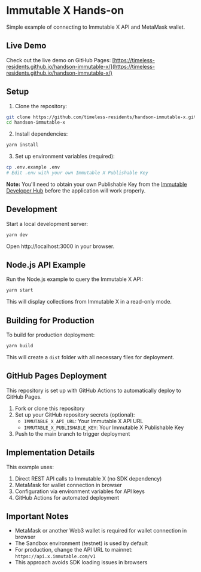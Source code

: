 # Immutable X Hands-on

Simple example of connecting to Immutable X API and MetaMask wallet.

## Live Demo

Check out the live demo on GitHub Pages: [https://timeless-residents.github.io/handson-immutable-x/](https://timeless-residents.github.io/handson-immutable-x/)

## Setup

1. Clone the repository:
```bash
git clone https://github.com/timeless-residents/handson-immutable-x.git
cd handson-immutable-x
```

2. Install dependencies:
```bash
yarn install
```

3. Set up environment variables (required):
```bash
cp .env.example .env
# Edit .env with your own Immutable X Publishable Key
```

**Note:** You'll need to obtain your own Publishable Key from the [Immutable Developer Hub](https://hub.immutable.com/) before the application will work properly.

## Development

Start a local development server:
```bash
yarn dev
```

Open http://localhost:3000 in your browser.

## Node.js API Example

Run the Node.js example to query the Immutable X API:

```bash
yarn start
```

This will display collections from Immutable X in a read-only mode.

## Building for Production

To build for production deployment:

```bash
yarn build
```

This will create a `dist` folder with all necessary files for deployment.

## GitHub Pages Deployment

This repository is set up with GitHub Actions to automatically deploy to GitHub Pages.

1. Fork or clone this repository
2. Set up your GitHub repository secrets (optional):
   - `IMMUTABLE_X_API_URL`: Your Immutable X API URL
   - `IMMUTABLE_X_PUBLISHABLE_KEY`: Your Immutable X Publishable Key
3. Push to the main branch to trigger deployment

## Implementation Details

This example uses:

1. Direct REST API calls to Immutable X (no SDK dependency)
2. MetaMask for wallet connection in browser
3. Configuration via environment variables for API keys
4. GitHub Actions for automated deployment

## Important Notes

- MetaMask or another Web3 wallet is required for wallet connection in browser
- The Sandbox environment (testnet) is used by default
- For production, change the API URL to mainnet: `https://api.x.immutable.com/v1`
- This approach avoids SDK loading issues in browsers
